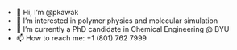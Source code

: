- 👋 Hi, I’m @pkawak
- 👀 I’m interested in polymer physics and molecular simulation
- 🌱 I’m currently a PhD candidate in Chemical Engineering @ BYU
- 📫 How to reach me: +1 (801) 762 7999

<!---
pkawak/pkawak is a ✨ special ✨ repository because its `README.md` (this file) appears on your GitHub profile.
You can click the Preview link to take a look at your changes.
--->

